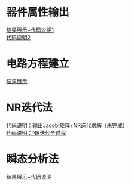 # 器件属性输出
[结果展示+代码说明1](https://www.bilibili.com/video/BV1Dc411c7SK/?vd_source=5747beb809cf06f158b6cb78772c8a44)<br>
[代码说明2](https://www.bilibili.com/video/BV13N411e7Fp/)<br>
# 电路方程建立
[结果展示](https://www.bilibili.com/video/BV18u411G7o4/)<br>
# NR迭代法
[代码说明：输出Jacobi矩阵+NR迭代求解（未完成）](https://www.bilibili.com/video/BV1Yh4y1F7YW/)<br>
[代码说明：NR迭代全过程](https://www.bilibili.com/video/BV1hj411q77a/)<br>
# 瞬态分析法
[结果展示+代码说明](https://www.bilibili.com/video/BV1c14y1r7GC/)
